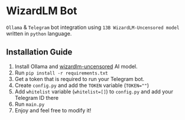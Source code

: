 # WizardLM Bot
`Ollama` & `Telegram` bot integration using `13B WizardLM-Uncensored model` written in `python` language.

## Installation Guide
1) Install Ollama and [wizardlm-uncensored](https://ollama.com/library/wizardlm-uncensored) AI model.
2) Run `pip install -r requirements.txt`
3) Get a token that is required to run your Telegram bot.
4) Create `config.py` and add the `TOKEN` variable (`TOKEN=""`)
5) Add `whitelist` variable (`whitelist=[]`) to `config.py` and add your Telegram ID there
6) Run `main.py`
7) Enjoy and feel free to modify it!

